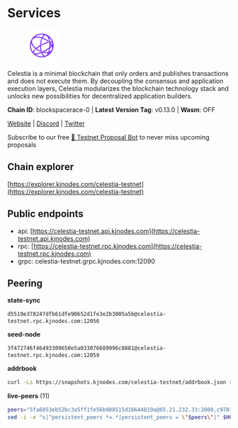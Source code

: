 # Services

<figure><img src="https://raw.githubusercontent.com/kj89/cosmos-images/main/logos/celestia.png" alt=""><figcaption></figcaption></figure>

Celestia is a minimal blockchain that only orders and publishes transactions and  does not execute them. By decoupling the consensus and application execution layers,  Celestia modularizes the blockchain technology stack and unlocks new possibilities  for decentralized application builders.

**Chain ID**: blockspacerace-0 | **Latest Version Tag**: v0.13.0 | **Wasm**: OFF

[Website](https://celestia.org) | [Discord](https://discord.gg/celestiacommunity) | [Twitter](https://twitter.com/CelestiaOrg)



Subscribe to our free [🤖 Testnet Proposal Bot](https://t.me/kjnodes_testnet_proposal_bot) to never miss upcoming proposals


## Chain explorer
[https://explorer.kjnodes.com/celestia-testnet](https://explorer.kjnodes.com/celestia-testnet)

## Public endpoints

* api: [https://celestia-testnet.api.kjnodes.com](https://celestia-testnet.api.kjnodes.com)
* rpc: [https://celestia-testnet.rpc.kjnodes.com](https://celestia-testnet.rpc.kjnodes.com)
* grpc: celestia-testnet.grpc.kjnodes.com:12090

## Peering

**state-sync**

```text
d5519e378247dfb61dfe90652d1fe3e2b3005a5b@celestia-testnet.rpc.kjnodes.com:12056
```

**seed-node**

```text
3f472746f46493309650e5a033076689996c8881@celestia-testnet.rpc.kjnodes.com:12059
```

**addrbook**
```bash
curl -Ls https://snapshots.kjnodes.com/celestia-testnet/addrbook.json > $HOME/.celestia-app/config/addrbook.json
```

**live-peers** (11)
```bash
peers="5fa6853eb52bc3a5ff1fe56b988515d16644819a@65.21.232.33:2000,c97019ef9ee43e93ad9019514b612e6b8363c3fd@138.201.63.38:26686,8f14ec71e1d712c912c27485a169c2519628cfb6@185.225.232.196:21656,f7916ed6f294f94740b98b5a7f21d368589fee56@202.61.194.254:60956,e4fa11cfb413d69d95dc90a0e12125b091b1d574@51.158.115.159:26656,f05e6a065b772dda4c7c0cbed40894a8c43416c7@57.128.86.3:26656,6c73374cb78a543e2dd3eb218c29386392da2cf5@35.210.99.77:26656,0196b56324c6fd3dd31110d3cb06dc169a1e1310@194.62.97.31:26656,d5519e378247dfb61dfe90652d1fe3e2b3005a5b@65.109.68.190:12056,ae95e8d93a0822a763823551c163d15d4cdce944@116.202.227.117:20656,ecd7a4c6b4411023626b3ebc148657f0513ea7d3@68.183.113.7:26656"
sed -i -e "s|^persistent_peers *=.*|persistent_peers = \"$peers\"|" $HOME/.celestia-app/config/config.toml
```
